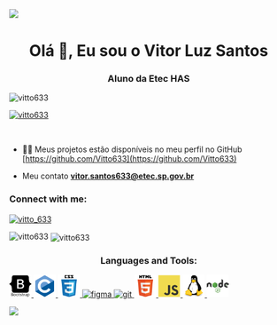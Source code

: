 <img src="https://camo.githubusercontent.com/fbda6972158e334db2b065fd877aadfda70753d38eb86ac5c5da597cd1b18dab/68747470733a2f2f63617073756c652d72656e6465722e76657263656c2e6170702f6170693f747970653d776176696e6726636f6c6f723d6772616469656e7426746578743d266865696768743d3130302673656374696f6e3d686561646572" data-canonical-src="https://capsule-render.vercel.app/api?type=waving&amp;color=gradient&amp;text=&amp;height=100&amp;section=header" style="max-width: 100%;">

<h1 align="center">Olá 👋, Eu sou o Vitor Luz Santos</h1>
<h3 align="center">Aluno da Etec HAS</h3>

<p align="left"> <img src="https://komarev.com/ghpvc/?username=vitto633&label=Profile%20views&color=0e75b6&style=flat" alt="vitto633" /> </p>

<p align="left"> <a href="https://github.com/ryo-ma/github-profile-trophy"><img src="https://github-profile-trophy.vercel.app/?username=vitto633" alt="vitto633" /></a> </p>

<p align="left"> <a href="https://twitter.com/" target="blank"><img src="https://img.shields.io/twitter/follow/?logo=twitter&style=for-the-badge" alt="" /></a> </p>

- 👨‍💻 Meus projetos estão disponíveis no meu perfil no GitHub [https://github.com/Vitto633](https://github.com/Vitto633)

- Meu contato **vitor.santos633@etec.sp.gov.br**

<h3 align="left">Connect with me:</h3>
<p align="left">
<a href="https://instagram.com/vitto_633" target="blank"><img align="center" src="https://raw.githubusercontent.com/rahuldkjain/github-profile-readme-generator/master/src/images/icons/Social/instagram.svg" alt="vitto_633" height="30" width="40" /></a>
</p>



<p><img align="left" src="https://github-readme-stats.vercel.app/api/top-langs?username=vitto633&show_icons=true&locale=en&layout=compact" alt="vitto633" /></p>

<p>&nbsp;<img align="center" src="https://github-readme-stats.vercel.app/api?username=vitto633&show_icons=true&locale=en" alt="vitto633" /></p>

<h3 align="center">Languages and Tools:</h3>
<p align="left"> <a href="https://getbootstrap.com" target="_blank" rel="noreferrer"> <img src="https://raw.githubusercontent.com/devicons/devicon/master/icons/bootstrap/bootstrap-plain-wordmark.svg" alt="bootstrap" width="40" height="40"/> </a> <a href="https://www.cprogramming.com/" target="_blank" rel="noreferrer"> <img src="https://raw.githubusercontent.com/devicons/devicon/master/icons/c/c-original.svg" alt="c" width="40" height="40"/> </a> <a href="https://www.w3schools.com/css/" target="_blank" rel="noreferrer"> <img src="https://raw.githubusercontent.com/devicons/devicon/master/icons/css3/css3-original-wordmark.svg" alt="css3" width="40" height="40"/> </a> <a href="https://www.figma.com/" target="_blank" rel="noreferrer"> <img src="https://www.vectorlogo.zone/logos/figma/figma-icon.svg" alt="figma" width="40" height="40"/> </a> <a href="https://git-scm.com/" target="_blank" rel="noreferrer"> <img src="https://www.vectorlogo.zone/logos/git-scm/git-scm-icon.svg" alt="git" width="40" height="40"/> </a> <a href="https://www.w3.org/html/" target="_blank" rel="noreferrer"> <img src="https://raw.githubusercontent.com/devicons/devicon/master/icons/html5/html5-original-wordmark.svg" alt="html5" width="40" height="40"/> </a> <a href="https://developer.mozilla.org/en-US/docs/Web/JavaScript" target="_blank" rel="noreferrer"> <img src="https://raw.githubusercontent.com/devicons/devicon/master/icons/javascript/javascript-original.svg" alt="javascript" width="40" height="40"/> </a> <a href="https://www.linux.org/" target="_blank" rel="noreferrer"> <img src="https://raw.githubusercontent.com/devicons/devicon/master/icons/linux/linux-original.svg" alt="linux" width="40" height="40"/> </a> <a href="https://nodejs.org" target="_blank" rel="noreferrer"> <img src="https://raw.githubusercontent.com/devicons/devicon/master/icons/nodejs/nodejs-original-wordmark.svg" alt="nodejs" width="40" height="40"/> </a> </p>

<img src="https://camo.githubusercontent.com/c27faf5c5f503dae2aadda8171178a26d0b35072e175f8c2dbb98737bc1a7eea/68747470733a2f2f63617073756c652d72656e6465722e76657263656c2e6170702f6170693f747970653d776176696e6726636f6c6f723d6772616469656e74266865696768743d3130302673656374696f6e3d666f6f746572" data-canonical-src="https://capsule-render.vercel.app/api?type=waving&amp;color=gradient&amp;height=100&amp;section=footer" style="max-width: 100%;">


